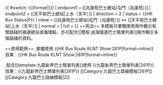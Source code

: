 {{ #switch: {{{format|}}}
  | endpoint1 = [[兆康苑巴士總站|屯門（兆康苑）]]
  | endpoint2 = [[天平邨巴士總站|上水（天平）]]
  | direction = 2
  | status = {{HK Bus Status|P}}
  | inline = [[兆康苑巴士總站|屯門（兆康苑）]] ↔ [[天平邨巴士總站|上水（天平）]]
  | normal =
  | full =
}}<noinclude>
==用法==
本模板可單獨使用用作顯示有關路綫的兩邊總站或循環點，亦可配合[[模板:過海隧道巴士簡單列表]]用作顯示多條路綫的資料。

==使用範例==
;單獨使用
<nowiki>{{HK Bus Route KLNT Show:261P|format=inline}}</nowiki><br>
效果：{{HK Bus Route KLNT Show:261P|format=inline}}

;配合[[template:九龍新界巴士簡單列表]]使用
<nowiki>{{九龍新界巴士簡單列表|261P}}</nowiki>
效果：{{九龍新界巴士簡單列表|261P}}
[[Category:九龍巴士路線模板|261P]]
[[Category:九龍巴士路線模板|2]]</noinclude>
